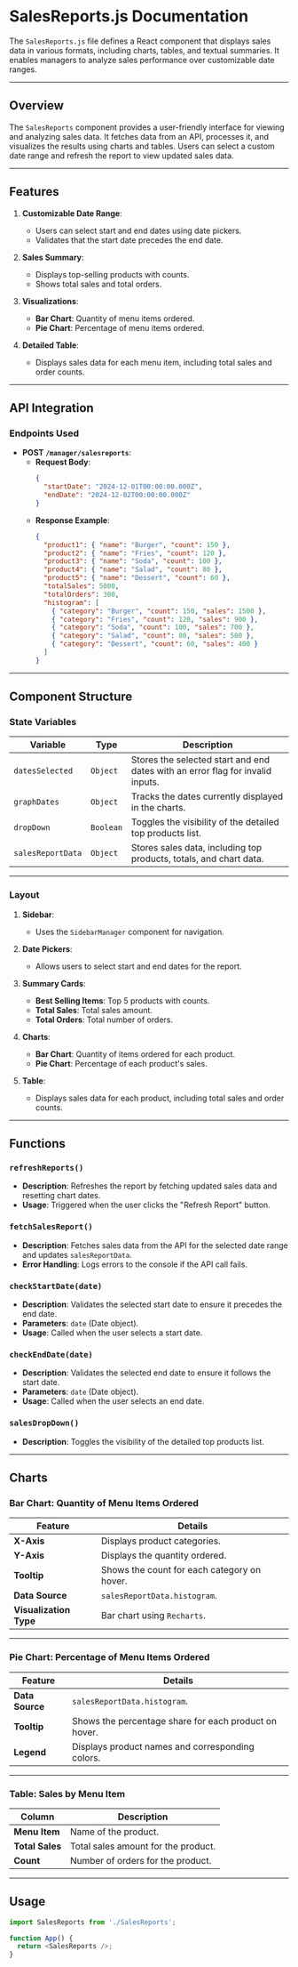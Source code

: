# SalesReports.js Documentation

The `SalesReports.js` file defines a React component that displays sales data in various formats, including charts, tables, and textual summaries. It enables managers to analyze sales performance over customizable date ranges.

---

## Overview

The `SalesReports` component provides a user-friendly interface for viewing and analyzing sales data. It fetches data from an API, processes it, and visualizes the results using charts and tables. Users can select a custom date range and refresh the report to view updated sales data.

---

## Features

1. **Customizable Date Range**:
   - Users can select start and end dates using date pickers.
   - Validates that the start date precedes the end date.

2. **Sales Summary**:
   - Displays top-selling products with counts.
   - Shows total sales and total orders.

3. **Visualizations**:
   - **Bar Chart**: Quantity of menu items ordered.
   - **Pie Chart**: Percentage of menu items ordered.

4. **Detailed Table**:
   - Displays sales data for each menu item, including total sales and order counts.

---

## API Integration

### Endpoints Used

- **POST `/manager/salesreports`**:
  - **Request Body**:
    ```json
    {
      "startDate": "2024-12-01T00:00:00.000Z",
      "endDate": "2024-12-02T00:00:00.000Z"
    }
    ```
  - **Response Example**:
    ```json
    {
      "product1": { "name": "Burger", "count": 150 },
      "product2": { "name": "Fries", "count": 120 },
      "product3": { "name": "Soda", "count": 100 },
      "product4": { "name": "Salad", "count": 80 },
      "product5": { "name": "Dessert", "count": 60 },
      "totalSales": 5000,
      "totalOrders": 300,
      "histogram": [
        { "category": "Burger", "count": 150, "sales": 1500 },
        { "category": "Fries", "count": 120, "sales": 900 },
        { "category": "Soda", "count": 100, "sales": 700 },
        { "category": "Salad", "count": 80, "sales": 500 },
        { "category": "Dessert", "count": 60, "sales": 400 }
      ]
    }
    ```

---

## Component Structure

### State Variables

| **Variable**       | **Type**  | **Description**                                                                 |
|---------------------|-----------|---------------------------------------------------------------------------------|
| `datesSelected`     | `Object`  | Stores the selected start and end dates with an error flag for invalid inputs.  |
| `graphDates`        | `Object`  | Tracks the dates currently displayed in the charts.                            |
| `dropDown`          | `Boolean` | Toggles the visibility of the detailed top products list.                       |
| `salesReportData`   | `Object`  | Stores sales data, including top products, totals, and chart data.              |

---

### Layout

1. **Sidebar**:
   - Uses the `SidebarManager` component for navigation.

2. **Date Pickers**:
   - Allows users to select start and end dates for the report.

3. **Summary Cards**:
   - **Best Selling Items**: Top 5 products with counts.
   - **Total Sales**: Total sales amount.
   - **Total Orders**: Total number of orders.

4. **Charts**:
   - **Bar Chart**: Quantity of items ordered for each product.
   - **Pie Chart**: Percentage of each product's sales.

5. **Table**:
   - Displays sales data for each product, including total sales and order counts.

---

## Functions

### `refreshReports()`
- **Description**: Refreshes the report by fetching updated sales data and resetting chart dates.
- **Usage**: Triggered when the user clicks the "Refresh Report" button.

### `fetchSalesReport()`
- **Description**: Fetches sales data from the API for the selected date range and updates `salesReportData`.
- **Error Handling**: Logs errors to the console if the API call fails.

### `checkStartDate(date)`
- **Description**: Validates the selected start date to ensure it precedes the end date.
- **Parameters**: `date` (Date object).
- **Usage**: Called when the user selects a start date.

### `checkEndDate(date)`
- **Description**: Validates the selected end date to ensure it follows the start date.
- **Parameters**: `date` (Date object).
- **Usage**: Called when the user selects an end date.

### `salesDropDown()`
- **Description**: Toggles the visibility of the detailed top products list.

---

## Charts

### Bar Chart: Quantity of Menu Items Ordered

| **Feature**          | **Details**                                              |
|-----------------------|----------------------------------------------------------|
| **X-Axis**            | Displays product categories.                             |
| **Y-Axis**            | Displays the quantity ordered.                           |
| **Tooltip**           | Shows the count for each category on hover.              |
| **Data Source**       | `salesReportData.histogram`.                             |
| **Visualization Type**| Bar chart using `Recharts`.                              |

---

### Pie Chart: Percentage of Menu Items Ordered

| **Feature**          | **Details**                                              |
|-----------------------|----------------------------------------------------------|
| **Data Source**       | `salesReportData.histogram`.                             |
| **Tooltip**           | Shows the percentage share for each product on hover.    |
| **Legend**            | Displays product names and corresponding colors.         |

---

### Table: Sales by Menu Item

| **Column**      | **Description**                                                   |
|------------------|-------------------------------------------------------------------|
| **Menu Item**    | Name of the product.                                              |
| **Total Sales**  | Total sales amount for the product.                               |
| **Count**        | Number of orders for the product.                                 |

---

## Usage

```javascript
import SalesReports from './SalesReports';

function App() {
  return <SalesReports />;
}
